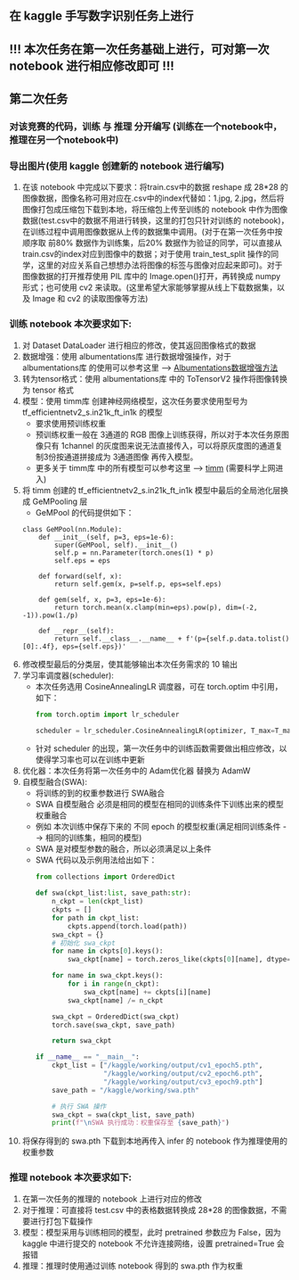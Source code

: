 ## 在 kaggle 手写数字识别任务上进行

## !!! 本次任务在第一次任务基础上进行，可对第一次 notebook 进行相应修改即可 !!!
## 第二次任务

### 对该竞赛的代码，训练 与 推理 分开编写 (训练在一个notebook中，推理在另一个notebook中)

### 导出图片(使用 kaggle 创建新的 notebook 进行编写)
1. 在该 notebook 中完成以下要求：将train.csv中的数据 reshape 成 28*28 的图像数据，图像名称可用对应在.csv中的index代替如：1.jpg, 2.jpg，然后将图像打包成压缩包下载到本地，将压缩包上传至训练的 notebook 中作为图像数据(test.csv中的数据不用进行转换，这里的打包只针对训练的 notebook)，在训练过程中调用图像数据从上传的数据集中调用。(对于在第一次任务中按顺序取 前80% 数据作为训练集，后20% 数据作为验证的同学，可以直接从train.csv的index对应到图像中的数据；对于使用 train_test_split 操作的同学，这里的对应关系自己想想办法将图像的标签与图像对应起来即可)。对于图像数据的打开推荐使用 PIL 库中的 Image.open()打开，再转换成 numpy 形式；也可使用 cv2 来读取。(这里希望大家能够掌握从线上下载数据集，以及 Image 和 cv2 的读取图像等方法)

### 训练 notebook 本次要求如下:
1. 对 Dataset DataLoader 进行相应的修改，使其返回图像格式的数据
2. 数据增强：使用 albumentations库 进行数据增强操作，对于 albumentations库 的使用可以参考这里 --> [Albumentations数据增强方法](https://blog.csdn.net/qq_27039891/article/details/100795846?ops_request_misc=%257B%2522request%255Fid%2522%253A%2522613472AB-3AB7-4407-9825-DA5DD079F755%2522%252C%2522scm%2522%253A%252220140713.130102334.pc%255Fall.%2522%257D&request_id=613472AB-3AB7-4407-9825-DA5DD079F755&biz_id=0&utm_medium=distribute.pc_search_result.none-task-blog-2~all~first_rank_ecpm_v1~rank_v31_ecpm-5-100795846-null-null.142^v100^pc_search_result_base1&utm_term=albumentations%20%E6%95%B0%E6%8D%AE%E5%A2%9E%E5%BC%BA&spm=1018.2226.3001.4187)
3. 转为tensor格式：使用 albumentations库 中的 ToTensorV2 操作将图像转换为 tensor 格式
4. 模型：使用 timm库 创建神经网络模型，这次任务要求使用型号为 tf_efficientnetv2_s.in21k_ft_in1k 的模型
    - 要求使用预训练权重
    - 预训练权重一般在 3通道的 RGB 图像上训练获得，所以对于本次任务原图像只有 1channel 的灰度图来说无法直接传入，可以将原灰度图的通道复制3份按通道拼接成为 3通道图像 再传入模型。
    - 更多关于 timm库 中的所有模型可以参考这里 --> [timm](https://huggingface.co/timm) (需要科学上网进入)
5. 将 timm 创建的 tf_efficientnetv2_s.in21k_ft_in1k 模型中最后的全局池化层换成 GeMPooling 层
    - GeMPool 的代码提供如下：
    ```pyhton
    class GeMPool(nn.Module):
        def __init__(self, p=3, eps=1e-6):
            super(GeMPool, self).__init__()
            self.p = nn.Parameter(torch.ones(1) * p)
            self.eps = eps

        def forward(self, x):
            return self.gem(x, p=self.p, eps=self.eps)
        
        def gem(self, x, p=3, eps=1e-6):
            return torch.mean(x.clamp(min=eps).pow(p), dim=(-2, -1)).pow(1./p)
        
        def __repr__(self):
            return self.__class__.__name__ + f'(p={self.p.data.tolist()[0]:.4f}, eps={self.eps})'
    ```
6. 修改模型最后的分类层，使其能够输出本次任务需求的 10 输出
7. 学习率调度器(scheduler):
    - 本次任务选用 CosineAnnealingLR 调度器，可在 torch.optim 中引用，如下：
        ```python
        from torch.optim import lr_scheduler

        scheduler = lr_scheduler.CosineAnnealingLR(optimizer, T_max=T_max, eta_min=min_lr)  
        ```
    - 针对 scheduler 的出现，第一次任务中的训练函数需要做出相应修改，以使得学习率也可以在训练中更新
8. 优化器：本次任务将第一次任务中的 Adam优化器 替换为 AdamW
9. 自模型融合(SWA):
    - 将训练的到的权重参数进行 SWA融合
    - SWA 自模型融合 必须是相同的模型在相同的训练条件下训练出来的模型权重融合
    - 例如 本次训练中保存下来的 不同 epoch 的模型权重(满足相同训练条件 --> 相同的训练集，相同的模型)
    - SWA 是对模型参数的融合，所以必须满足以上条件
    - SWA 代码以及示例用法给出如下：
        ```python
        from collections import OrderedDict

        def swa(ckpt_list:list, save_path:str):
            n_ckpt = len(ckpt_list)
            ckpts = []
            for path in ckpt_list:
                ckpts.append(torch.load(path))
            swa_ckpt = {}
            # 初始化 swa_ckpt
            for name in ckpts[0].keys():
                swa_ckpt[name] = torch.zeros_like(ckpts[0][name], dtype=torch.float32)

            for name in swa_ckpt.keys():
                for i in range(n_ckpt):
                    swa_ckpt[name] += ckpts[i][name]
                swa_ckpt[name] /= n_ckpt

            swa_ckpt = OrderedDict(swa_ckpt)
            torch.save(swa_ckpt, save_path)

            return swa_ckpt
        
        if __name__ == "__main__":
            ckpt_list = ["/kaggle/working/output/cv1_epoch5.pth",
                         "/kaggle/working/output/cv2_epoch6.pth",
                         "/kaggle/working/output/cv3_epoch9.pth"]
            save_path = "/kaggle/working/swa.pth"

            # 执行 SWA 操作
            swa_ckpt = swa(ckpt_list, save_path)
            print(f"\nSWA 执行成功：权重保存至 {save_path}")
        ```
10. 将保存得到的 swa.pth 下载到本地再传入 infer 的 notebook 作为推理使用的权重参数

### 推理 notebook 本次要求如下:
1. 在第一次任务的推理的 notebook 上进行对应的修改
2. 对于推理：可直接将 test.csv 中的表格数据转换成 28*28 的图像数据，不需要进行打包下载操作
3. 模型：模型采用与训练相同的模型，此时 pretrained 参数应为 False，因为 kaggle 中进行提交的 notebook 不允许连接网络，设置 pretrained=True 会报错
4. 推理：推理时使用通过训练 notebook 得到的 swa.pth 作为权重
